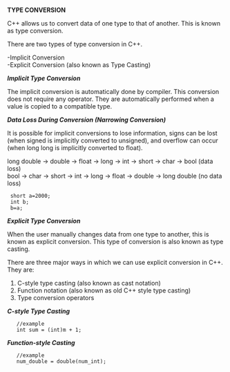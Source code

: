 **TYPE CONVERSION**

C++ allows us to convert data of one type to that of another. This is known as type conversion.

There are two types of type conversion in C++.

-Implicit Conversion <br/>
-Explicit Conversion (also known as Type Casting)

***Implicit Type Conversion***

The implicit conversion is automatically done by compiler. This conversion does not require any operator. 
They are automatically performed when a value is copied to a compatible type.

***Data Loss During Conversion (Narrowing Conversion)***

It is possible for implicit conversions to lose information, signs can be lost (when signed is implicitly converted to unsigned), and overflow can occur (when long long is implicitly converted to float).

long double -> double -> float -> long -> int -> short -> char -> bool (data loss) <br/>
bool -> char -> short -> int -> long -> float -> double -> long double (no data loss)

```
 short a=2000;
 int b;
 b=a;

```
***Explicit Type Conversion***

When the user manually changes data from one type to another, this is known as explicit conversion. This type of conversion is also known as type casting.

There are three major ways in which we can use explicit conversion in C++. They are:

1. C-style type casting (also known as cast notation)
2. Function notation (also known as old C++ style type casting)
3. Type conversion operators

***C-style Type Casting***
```(data_type)expression;
   //example
   int sum = (int)m + 1;
```
***Function-style Casting***
```data_type(expression);
   //example
   num_double = double(num_int);
```



